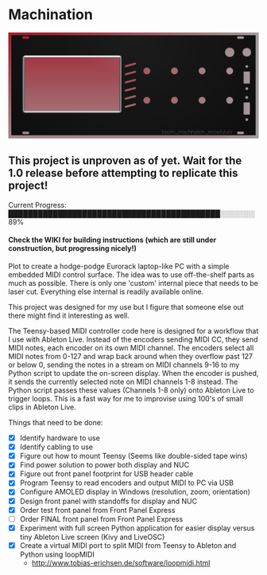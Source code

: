 # Machination

![alt text](https://github.com/bsom/machination/blob/master/images/panelv4.1.png?raw=true)


## This project is unproven as of yet.  Wait for the 1.0 release before attempting to replicate this project!

Current Progress: ███████████████████████████████████████████░░░░░░░ 89%

#### Check the WIKI for building instructions (which are still under construction, but progressing nicely!)

Plot to create a hodge-podge Eurorack laptop-like PC with a simple embedded MIDI control surface.  The idea was to use off-the-shelf parts as much as possible.  There is only one 'custom' internal piece that needs to be laser cut.  Everything else internal is readily available online.

This project was designed for my use but I figure that someone else out there might find it interesting as well.

The Teensy-based MIDI controller code here is designed for a workflow that I use with Ableton Live.  Instead of the encoders sending MIDI CC, they send MIDI notes, each encoder on its own MIDI channel.  The encoders select all MIDI notes from 0-127 and wrap back around when they overflow past 127 or below 0, sending the notes in a stream on MIDI channels 9-16 to my Python script to update the on-screen display.  When the encoder is pushed, it sends the currently selected note on MIDI channels 1-8 instead.  The Python script passes these values (Channels 1-8 only) onto Ableton Live to trigger loops. This is a fast way for me to improvise using 100's of small clips in Ableton Live.

Things that need to be done:

- [x] Identify hardware to use
- [x] Identify cabling to use
- [x] Figure out how to mount Teensy (Seems like double-sided tape wins)
- [x] Find power solution to power both display and NUC
- [x] Figure out front panel footprint for USB header cable
- [x] Program Teensy to read encoders and output MIDI to PC via USB
- [X] Configure AMOLED display in Windows (resolution, zoom, orientation)
- [x] Design front panel with standoffs for display and NUC
- [x] Order test front panel from Front Panel Express
- [ ] Order FINAL front panel from Front Panel Express
- [x] Experiment with full screen Python application for easier display versus tiny Ableton Live screen (Kivy and LiveOSC)
- [x] Create a virtual MIDI port to split MIDI from Teensy to Ableton and Python using loopMIDI
  * http://www.tobias-erichsen.de/software/loopmidi.html
